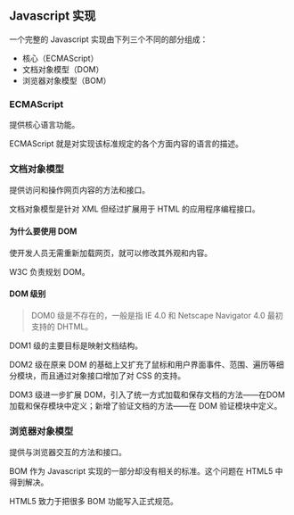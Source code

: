 ## Javascript 实现

一个完整的 Javascript 实现由下列三个不同的部分组成：

- 核心（ECMAScript）
- 文档对象模型（DOM）
- 浏览器对象模型（BOM）

### ECMAScript

提供核心语言功能。

ECMAScript 就是对实现该标准规定的各个方面内容的语言的描述。

### 文档对象模型

提供访问和操作网页内容的方法和接口。

文档对象模型是针对 XML 但经过扩展用于 HTML 的应用程序编程接口。

#### 为什么要使用 DOM

使开发人员无需重新加载网页，就可以修改其外观和内容。

W3C 负责规划 DOM。

#### DOM 级别

> DOM0 级是不存在的，一般是指 IE 4.0 和 Netscape Navigator 4.0 最初支持的 DHTML。

DOM1 级的主要目标是映射文档结构。

DOM2 级在原来 DOM 的基础上又扩充了鼠标和用户界面事件、范围、遍历等细分模块，而且通过对象接口增加了对 CSS 的支持。

DOM3 级进一步扩展 DOM，引入了统一方式加载和保存文档的方法——在DOM 加载和保存模块中定义；新增了验证文档的方法——在 DOM 验证模块中定义。

### 浏览器对象模型

提供与浏览器交互的方法和接口。

BOM 作为 Javascript 实现的一部分却没有相关的标准。这个问题在 HTML5 中得到解决。

HTML5 致力于把很多 BOM 功能写入正式规范。